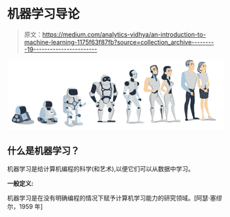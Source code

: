 # 机器学习导论

> 原文：<https://medium.com/analytics-vidhya/an-introduction-to-machine-learning-1175f63f87fb?source=collection_archive---------19----------------------->

![](img/d9b3a0f9dfc94de3c15318764776cbb1.png)

## 什么是机器学习？

机器学习是给计算机编程的科学(和艺术),以便它们可以从数据中学习。

**一般定义:**

机器学习是在没有明确编程的情况下赋予计算机学习能力的研究领域。[阿瑟·塞缪尔，1959 年]